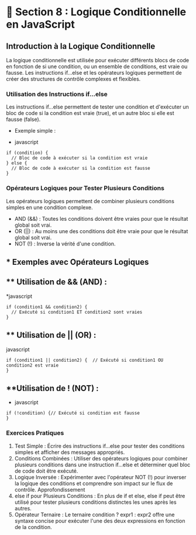 # 📙 Section 8 : Logique Conditionnelle en JavaScript
## Introduction à la Logique Conditionnelle
La logique conditionnelle est utilisée pour exécuter différents blocs de code en fonction de si une condition, ou un ensemble de conditions, est vraie ou fausse. Les instructions if...else et les opérateurs logiques permettent de créer des structures de contrôle complexes et flexibles.

### Utilisation des Instructions if...else
Les instructions if...else permettent de tester une condition et d'exécuter un bloc de code si la condition est vraie (true), et un autre bloc si elle est fausse (false).

- Exemple simple :
* javascript
<pre>
<code class="js-color">if (condition) {</code>
<code class="js-color">  // Bloc de code à exécuter si la condition est vraie</code>
<code class="js-color">} else {</code>
<code class="js-color">  // Bloc de code à exécuter si la condition est fausse</code>
<code class="js-color">}</code>
</pre>

### Opérateurs Logiques pour Tester Plusieurs Conditions
Les opérateurs logiques permettent de combiner plusieurs conditions simples en une condition complexe.

* AND (&&) : Toutes les conditions doivent être vraies pour que le résultat global soit vrai.
* OR (||) : Au moins une des conditions doit être vraie pour que le résultat global soit vrai.
* NOT (!) : Inverse la vérité d'une condition.

## * Exemples avec Opérateurs Logiques
## ** Utilisation de && (AND) :

*javascript
<pre>
<code class="js-color">if (condition1 && condition2) {</code>
<code class="js-commiis">  // Exécuté si condition1 ET condition2 sont vraies</code>
<code class="js-color">}</code>
</pre>

## ** Utilisation de || (OR) :

javascript
<pre>
<code class="js-color">if (condition1 || condition2) {</code><code class="js-commit">  // Exécuté si condition1 OU condition2 est vraie</code>
<code class="js-color">}</code>
</pre>
## **Utilisation de ! (NOT) :

* javascript
<pre>
<code class="js-color">if (!condition) {</code><code class="js-commit">// Exécuté si condition est fausse</code>
<code class="js-color">}</code>
</pre>
### Exercices Pratiques
1. Test Simple : Écrire des instructions if...else pour tester des conditions simples et afficher des messages appropriés.
2. Conditions Combinées : Utiliser des opérateurs logiques pour combiner plusieurs conditions dans une instruction if...else et déterminer quel bloc de code doit être exécuté.
3. Logique Inversée : Expérimenter avec l'opérateur NOT (!) pour inverser la logique des conditions et comprendre son impact sur le flux de contrôle.
Approfondissement
4. else if pour Plusieurs Conditions : En plus de if et else, else if peut être utilisé pour tester plusieurs conditions distinctes les unes après les autres.
5. Opérateur Ternaire : Le ternaire condition ? expr1 : expr2 offre une syntaxe concise pour exécuter l'une des deux expressions en fonction de la condition.